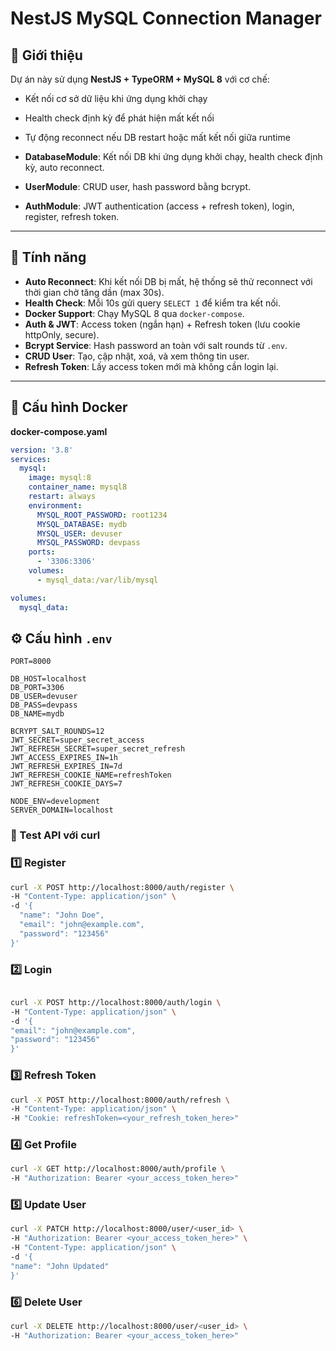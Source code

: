 # NestJS MySQL Connection Manager

## 📌 Giới thiệu

Dự án này sử dụng **NestJS + TypeORM + MySQL 8** với cơ chế:

- Kết nối cơ sở dữ liệu khi ứng dụng khởi chạy
- Health check định kỳ để phát hiện mất kết nối
- Tự động reconnect nếu DB restart hoặc mất kết nối giữa runtime

- **DatabaseModule**: Kết nối DB khi ứng dụng khởi chạy, health check định kỳ, auto reconnect.
- **UserModule**: CRUD user, hash password bằng bcrypt.
- **AuthModule**: JWT authentication (access + refresh token), login, register, refresh token.

---

## 🚀 Tính năng

- **Auto Reconnect**: Khi kết nối DB bị mất, hệ thống sẽ thử reconnect với thời gian chờ tăng dần (max 30s).
- **Health Check**: Mỗi 10s gửi query `SELECT 1` để kiểm tra kết nối.
- **Docker Support**: Chạy MySQL 8 qua `docker-compose`.
- **Auth & JWT**: Access token (ngắn hạn) + Refresh token (lưu cookie httpOnly, secure).
- **Bcrypt Service**: Hash password an toàn với salt rounds từ `.env`.
- **CRUD User**: Tạo, cập nhật, xoá, và xem thông tin user.
- **Refresh Token**: Lấy access token mới mà không cần login lại.

---

## 🐳 Cấu hình Docker

**docker-compose.yaml**

```yaml
version: '3.8'
services:
  mysql:
    image: mysql:8
    container_name: mysql8
    restart: always
    environment:
      MYSQL_ROOT_PASSWORD: root1234
      MYSQL_DATABASE: mydb
      MYSQL_USER: devuser
      MYSQL_PASSWORD: devpass
    ports:
      - '3306:3306'
    volumes:
      - mysql_data:/var/lib/mysql

volumes:
  mysql_data:
```

## ⚙️ Cấu hình `.env`

```dotenv
PORT=8000

DB_HOST=localhost
DB_PORT=3306
DB_USER=devuser
DB_PASS=devpass
DB_NAME=mydb

BCRYPT_SALT_ROUNDS=12
JWT_SECRET=super_secret_access
JWT_REFRESH_SECRET=super_secret_refresh
JWT_ACCESS_EXPIRES_IN=1h
JWT_REFRESH_EXPIRES_IN=7d
JWT_REFRESH_COOKIE_NAME=refreshToken
JWT_REFRESH_COOKIE_DAYS=7

NODE_ENV=development
SERVER_DOMAIN=localhost
```

### 📝 Test API với curl

### 1️⃣ Register

```bash
curl -X POST http://localhost:8000/auth/register \
-H "Content-Type: application/json" \
-d '{
  "name": "John Doe",
  "email": "john@example.com",
  "password": "123456"
}'
```

### 2️⃣ Login

```bash

curl -X POST http://localhost:8000/auth/login \
-H "Content-Type: application/json" \
-d '{
"email": "john@example.com",
"password": "123456"
}'
```

### 3️⃣ Refresh Token

```bash
curl -X POST http://localhost:8000/auth/refresh \
-H "Content-Type: application/json" \
-H "Cookie: refreshToken=<your_refresh_token_here>"
```

### 4️⃣ Get Profile

```bash
curl -X GET http://localhost:8000/auth/profile \
-H "Authorization: Bearer <your_access_token_here>"
```

### 5️⃣ Update User

```bash
curl -X PATCH http://localhost:8000/user/<user_id> \
-H "Authorization: Bearer <your_access_token_here>" \
-H "Content-Type: application/json" \
-d '{
"name": "John Updated"
}'
```

### 6️⃣ Delete User

```bash
curl -X DELETE http://localhost:8000/user/<user_id> \
-H "Authorization: Bearer <your_access_token_here>"
```
